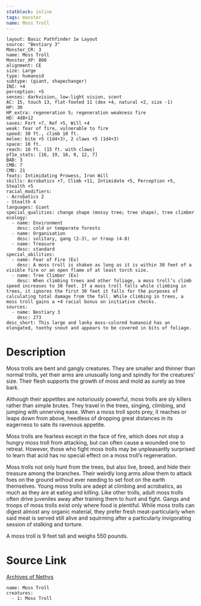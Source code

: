 ```yaml
---
statblock: inline
tags: monster
name: Moss Troll
---
```

```statblock
layout: Basic Pathfinder 1e Layout
source: "Bestiary 3"
Monster_CR: 3
name: Moss Troll
Monster_XP: 800
alignment: CE
size: Large
type: humanoid
subtype: (giant, shapechanger)
INI: +4
perception: +5
senses: darkvision, low-light vision, scent
AC: 15, touch 13, flat-footed 11 (dex +4, natural +2, size -1)
HP: 30
HP_extra: regeneration 5; regeneration weakness fire
HD: 4d8+12
saves: Fort +7, Ref +5, Will +4
weak: fear of fire, vulnerable to fire
speed: 30 ft., climb 10 ft.
melee: bite +5 (1d4+3), 2 claws +5 (1d4+3)
space: 10 ft.
reach: 10 ft. (15 ft. with claws)
pf1e_stats: [16, 19, 16, 9, 12, 7]
BAB: 3
CMB: 7
CMD: 21
feats: Intimidating Prowess, Iron Will
skills: Acrobatics +7, Climb +11, Intimidate +5, Perception +5, Stealth +5
racial_modifiers:
- Acrobatics 2
- Stealth 4
languages: Giant
special_qualities: change shape (mossy tree; tree shape), tree climber
ecology:
  - name: Environment
    desc: cold or temperate forests
  - name: Organisation
    desc: solitary, gang (2-3), or troop (4-8)
  - name: Treasure
    desc: standard
special_abilities:
  - name: Fear of Fire (Ex)
    desc: A moss troll is shaken as long as it is within 30 feet of a visible fire or an open flame of at least torch size.
  - name: Tree Climber (Ex)
    desc: When climbing trees and other foliage, a moss troll’s climb speed increases to 30 feet. If a moss troll falls while climbing in trees, it ignores the first 30 feet it falls for the purposes of calculating total damage from the fall. While climbing in trees, a moss troll gains a +4 racial bonus on initiative checks.
sources:
  - name: Bestiary 3
    desc: 273
desc_short: This large and lanky moss-colored humanoid has an elongated, toothy snout and appears to be covered in bits of foliage.
```
# Description
Moss trolls are bent and gangly creatures. They are smaller and thinner than normal trolls, yet their arms are unusually long and spindly for the creatures’ size. Their flesh supports the growth of moss and mold as surely as tree bark.

Although their appetites are notoriously powerful, moss trolls are sly killers rather than simple brutes. They travel in the trees, singing, climbing, and jumping with unnerving ease. When a moss troll spots prey, it reaches or leaps down from above, heedless of dropping great distances in its eagerness to sate its ravenous appetite.

Moss trolls are fearless except in the face of fire, which does not stop a hungry moss troll from attacking, but can often cause a wounded one to retreat. However, those who fight moss trolls may be unpleasantly surprised to learn that acid has no special effect on a moss troll’s regeneration.

Moss trolls not only hunt from the trees, but also live, breed, and hide their treasure among the branches. Their weirdly long arms allow them to attack foes on the ground without ever needing to set foot on the earth themselves. Young moss trolls are adept at climbing and acrobatics, as much as they are at eating and killing. Like other trolls, adult moss trolls often drive juveniles away after training them to hunt and fight. Gangs and troops of moss trolls exist only where food is plentiful. While moss trolls can digest almost any organic material, they prefer fresh meat-particularly when said meat is served still alive and squirming after a particularly invigorating session of stalking and torture.

A moss troll is 9 feet tall and weighs 550 pounds.
# Source Link
[Archives of Nethys](https://aonprd.com/MonsterDisplay.aspx?ItemName=Moss%20Troll)
```encounter-table
name: Moss Troll
creatures:
  - 1: Moss Troll
```
